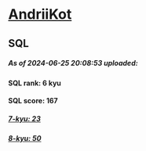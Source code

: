 # [AndriiKot](https://www.codewars.com/users/AndriiKot) 
## SQL
##### As of 2024-06-25 20:08:53 uploaded:
#### SQL rank: 6 kyu
#### SQL score: 167
##### [7-kyu: 23](https://github.com/AndriiKot/SQL__CodeWars/tree/main/kyu-7)
##### [8-kyu: 50](https://github.com/AndriiKot/SQL__CodeWars/tree/main/kyu-8)
